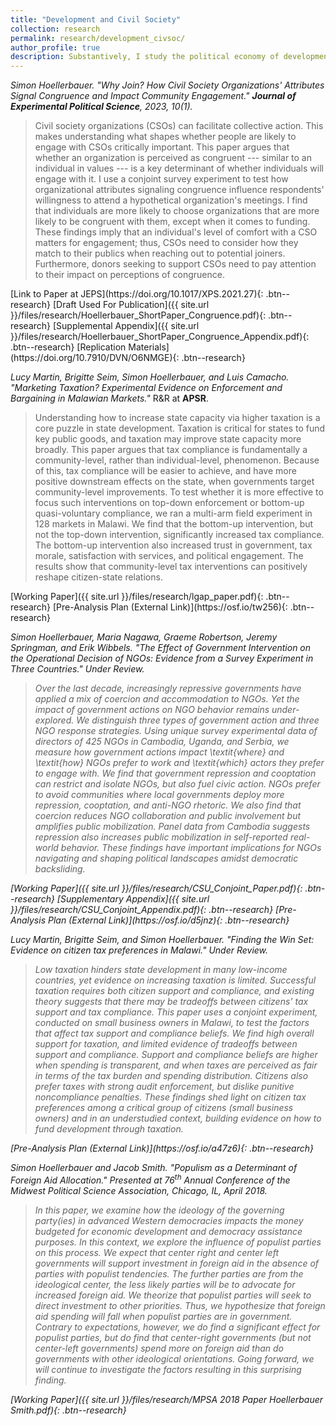 ```yaml
---
title: "Development and Civil Society"
collection: research
permalink: research/development_civsoc/
author_profile: true
description: Substantively, I study the political economy of development. I am particularly interested in the role that civil society organizations such as NGOs and grassroots organizations play in development and how development support from donors - both private and from other states - affects civil society organizations and civil societies in recipient countries. I use survey experiments, field experiments, and other innovative causal inference methods in these projects.
---
```


<i>Simon Hoellerbauer. "Why Join? How Civil Society Organizations' Attributes Signal Congruence and Impact Community Engagement." **Journal of Experimental Political Science**, 2023, 10(1).</i>
<blockquote>	Civil society organizations (CSOs) can facilitate collective action. This makes understanding what shapes whether people are likely to engage with CSOs critically important. This paper argues that whether an organization is perceived as congruent --- similar to an individual in values --- is a key determinant of whether individuals will engage with it. I use a conjoint survey experiment to test how organizational attributes signaling congruence influence respondents' willingness to attend a hypothetical organization's meetings. I find that individuals are more likely to choose organizations that are more likely to be congruent with them, except when it comes to funding. These findings imply that an individual's level of comfort with a CSO matters for engagement; thus, CSOs need to consider how they match to their publics when reaching out to potential joiners. Furthermore, donors seeking to support CSOs need to pay attention to their impact on perceptions of congruence.  </blockquote>  
[Link to Paper at JEPS](https://doi.org/10.1017/XPS.2021.27){: .btn--research} [Draft Used For Publication]({{ site.url }}/files/research/Hoellerbauer_ShortPaper_Congruence.pdf){: .btn--research} [Supplemental Appendix]({{ site.url }}/files/research/Hoellerbauer_ShortPaper_Congruence_Appendix.pdf){: .btn--research} [Replication Materials](https://doi.org/10.7910/DVN/O6NMGE){: .btn--research}

<i>Lucy Martin, Brigitte Seim, Simon Hoellerbauer, and Luis Camacho. "Marketing Taxation? Experimental Evidence on Enforcement and Bargaining in Malawian Markets."</i> R&R at **APSR**.
<blockquote> Understanding how to increase state capacity via higher taxation is a core puzzle in state development. Taxation is critical for states to fund key public goods, and taxation may improve state capacity more broadly. This paper argues that tax compliance is fundamentally a community-level, rather than individual-level, phenomenon. Because of this, tax compliance will be easier to achieve, and have more positive downstream effects on the state, when governments target community-level improvements. To test whether it is more effective to focus such interventions on top-down enforcement or bottom-up quasi-voluntary compliance, we ran a multi-arm field experiment in 128 markets in Malawi. We find that the bottom-up intervention, but not the top-down intervention, significantly increased tax compliance. The bottom-up intervention also increased trust in government, tax morale, satisfaction with services, and political engagement. The results show that community-level tax interventions can positively reshape citizen-state relations. </blockquote>
[Working Paper]({{ site.url }}/files/research/lgap_paper.pdf){: .btn--research}
[Pre-Analysis Plan (External Link)](https://osf.io/tw256){: .btn--research}

<i> Simon Hoellerbauer, Maria Nagawa, Graeme Robertson, Jeremy Springman, and Erik Wibbels. "The Effect of Government Intervention on the Operational Decision of NGOs: Evidence from a Survey Experiment in Three Countries." <i/> Under Review.
<blockquote> Over the last decade, increasingly repressive governments have applied a mix of coercion and accommodation to NGOs. Yet the impact of government actions on NGO behavior remains under-explored. We distinguish three types of government action and three NGO response strategies. Using unique survey experimental data of directors of 425 NGOs in Cambodia, Uganda, and Serbia, we measure how government actions impact \textit{where} and \textit{how} NGOs prefer to work and \textit{which} actors they prefer to engage with. We find that government repression and cooptation can restrict and isolate NGOs, but also fuel civic action. NGOs prefer to avoid communities where local governments deploy more repression, cooptation, and anti-NGO rhetoric. We also find that coercion reduces NGO collaboration and public involvement but amplifies public mobilization. Panel data from Cambodia suggests repression also increases public mobilization in self-reported real-world behavior. These findings have important implications for NGOs navigating and shaping political landscapes amidst democratic backsliding.  </blockquote>
[Working Paper]({{ site.url }}/files/research/CSU_Conjoint_Paper.pdf){: .btn--research}
[Supplementary Appendix]({{ site.url }}/files/research/CSU_Conjoint_Appendix.pdf){: .btn--research}
[Pre-Analysis Plan (External Link)](https://osf.io/d5jnz){: .btn--research}

<i>Lucy Martin, Brigitte Seim, and Simon Hoellerbauer. "Finding the Win Set: Evidence on citizen tax preferences in Malawi."</i> Under Review.
<blockquote> Low taxation hinders state development in many low-income countries, yet evidence on increasing taxation is limited. Successful taxation requires both citizen support and compliance, and existing theory suggests that there may be tradeoffs between citizens' tax support and tax compliance. This paper uses a conjoint experiment, conducted on small business owners in Malawi, to test the factors that affect tax support and compliance beliefs. We find high overall support for taxation, and limited evidence of tradeoffs between support and compliance. Support and compliance beliefs are higher when spending is transparent, and when taxes are perceived as fair in terms of the tax burden and spending distribution. Citizens also prefer taxes with strong audit enforcement, but dislike punitive noncompliance penalties. These findings shed light on citizen tax preferences among a critical group of citizens (small business owners) and in an understudied context, building evidence on how to fund development through taxation. </blockquote>
[Pre-Analysis Plan (External Link)](https://osf.io/a47z6){: .btn--research}

<i>Simon Hoellerbauer and Jacob Smith. "Populism as a Determinant of Foreign Aid Allocation." Presented at 76<sup>th</sup> Annual Conference of the Midwest Political Science Association, Chicago, IL, April 2018. </i>
<blockquote> In this paper, we examine how the ideology of the governing party(ies) in advanced Western democracies impacts the money budgeted for economic development and democracy assistance purposes. In this context, we explore the influence of populist parties on this process. We expect that center right and center left governments will support investment in foreign aid in the absence of parties with populist tendencies. The further parties are from the ideological center, the less likely parties will be to advocate for increased foreign aid. We theorize that populist parties will seek to direct investment to other priorities. Thus, we hypothesize that foreign aid spending will fall when populist parties are in government. Contrary to expectations, however, we do find a significant effect for populist parties, but do find that center-right governments (but not center-left governments) spend more on foreign aid than do governments with other ideological orientations. Going forward, we will continue to investigate the factors resulting in this surprising finding. </blockquote>
[Working Paper]({{ site.url }}/files/research/MPSA 2018 Paper Hoellerbauer Smith.pdf){: .btn--research}

